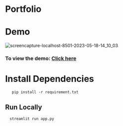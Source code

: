 # Portfolio

# Demo


![screencapture-localhost-8501-2023-05-18-14_10_03](https://github.com/Ajay1812/Portfolio/assets/81603467/42273de7-fa2d-43ca-b43d-3f17ce42e738)
### To view the demo: [Click here](https://ajay-portfolio-01.streamlit.app/)

# Install Dependencies

```Requirements
   pip install -r requirement.txt
```  

## Run Locally

```Run 
  streamlit run app.py
```

